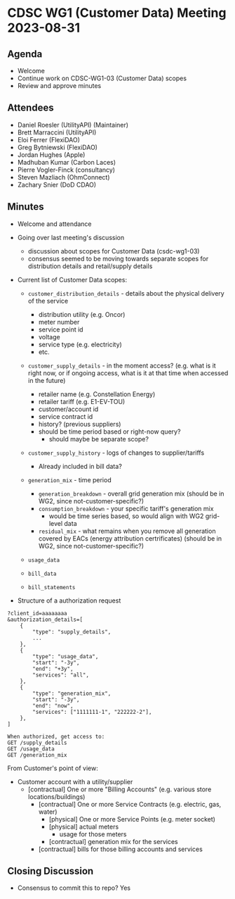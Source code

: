 # CDSC WG1 (Customer Data) Meeting 2023-08-31

## Agenda
* Welcome
* Continue work on CDSC-WG1-03 (Customer Data) scopes
* Review and approve minutes

## Attendees
* Daniel Roesler (UtilityAPI) (Maintainer)
* Brett Marraccini (UtilityAPI)
* Eloi Ferrer (FlexiDAO)
* Greg Bytniewski (FlexiDAO)
* Jordan Hughes (Apple)
* Madhuban Kumar (Carbon Laces)
* Pierre Vogler-Finck (consultancy)
* Steven Mazliach (OhmConnect)
* Zachary Snier (DoD CDAO)

## Minutes
* Welcome and attendance
* Going over last meeting's discussion
    * discussion about scopes for Customer Data (csdc-wg1-03)
    * consensus seemed to be moving towards separate scopes for distribution details and retail/supply details
* Current list of Customer Data scopes:
    * `customer_distribution_details` - details about the physical delivery of the service
        * distribution utility (e.g. Oncor)
        * meter number
        * service point id
        * voltage
        * service type (e.g. electricity)
        * etc.
    * `customer_supply_details` - in the moment access? (e.g. what is it right now, or if ongoing access, what is it at that time when accessed in the future)
        * retailer name (e.g. Constellation Energy)
        * retailer tariff (e.g. E1-EV-TOU)
        * customer/account id
        * service contract id
        * history? (previous suppliers)
        * should be time period based or right-now query?
            * should maybe be separate scope?
    * `customer_supply_history` - logs of changes to supplier/tariffs
        * Already included in bill data?

    * `generation_mix` - time period
        * `generation_breakdown` - overall grid generation mix (should be in WG2, since not-customer-specific?)
        * `consumption_breakdown` - your specific tariff's generation mix
            * would be time series based, so would align with WG2 grid-level data
        * `residual_mix` - what remains when you remove all generation covered by EACs (energy attribution certrificates)  (should be in WG2, since not-customer-specific?)

    * `usage_data`
    * `bill_data`
    * `bill_statements`



* Structure of a authorization request
```
?client_id=aaaaaaaa
&authorization_details=[
    {
        "type": "supply_details",
        ...
    },
    {
        "type": "usage_data",
        "start": "-3y",
        "end": "+3y",
        "services": "all",
    },
    {
        "type": "generation_mix",
        "start": "-3y",
        "end": "now",
        "services": ["1111111-1", "222222-2"],
    },
]

When authorized, get access to:
GET /supply_details
GET /usage_data
GET /generation_mix
```


From Customer's point of view:
* Customer account with a utility/supplier
    * [contractual] One or more "Billing Accounts" (e.g. various store locations/buildings)
        * [contractual] One or more Service Contracts (e.g. electric, gas, water)
            * [physical] One or more Service Points (e.g. meter socket)
            * [physical] actual meters
                * usage for those meters
            * [contractual] generation mix for the services
        * [contractual] bills for those billing accounts and services



## Closing Discussion
* Consensus to commit this to repo? Yes
